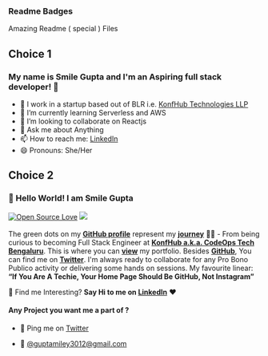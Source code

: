 ### Readme Badges

Amazing Readme ( special ) Files

## Choice 1

### My name is Smile Gupta and I'm an Aspiring full stack developer! 👋
- 🔭 I work in a startup based out of BLR i.e. [KonfHub Technologies LLP](https://konfhub.com/)
- 🌱 I’m currently learning Serverless and AWS
- 👯 I’m looking to collaborate on Reactjs
- 💬 Ask me about Anything
- 📫 How to reach me:  [LinkedIn](https://www.linkedin.com/in/smilegupta/)
- 😄 Pronouns:  She/Her


## Choice 2

### 👋 Hello World! I am Smile Gupta 

[![Open Source Love](https://badges.frapsoft.com/os/v2/open-source.svg?v=103)](https://github.com/smilegupta) [![](https://cdn.rawgit.com/sindresorhus/awesome/d7305f38d29fed78fa85652e3a63e154dd8e8829/media/badge.svg)](https://github.com/smilegupta)
<br> <br>
The green dots on my [**GitHub profile**](https://github.com/smilegupta?tab=repositories) represent my [**journey**](https://fayz.in/stories/s/1569/0/?ckt_id=ZGL1ZGVk&title=Help_for_beginners_smile_gupta) :running_woman: - From being curious to becoming Full Stack Engineer at [**KonfHub a.k.a. CodeOps Tech Bengaluru**](https://konfhub.com/). This is where you can [**view**](https://smilegupta.github.io/portfolio-smilegupta/) my portfolio.  Besides [**GitHub**](https://github.com/smilegupta/), You can find me on [**Twitter**](https://twitter.com/smileguptaaa). I'm always ready to collaborate for any Pro Bono Publico activity or delivering some hands on sessions. 
My favourite linear: **“If You Are A Techie, Your Home Page Should Be GitHub, Not Instagram”**

:dart: Find me Interesting? 
**Say Hi to me on [LinkedIn](https://www.linkedin.com/in/smilegupta/)** :heart: 

#### Any Project you want me a part of ?

 - 👀 Ping me on [Twitter](https://twitter.com/smileguptaaa)

 - 💌 [@guptamiley3012@gmail.com](mailto:guptamiley3012@gmail.com)
